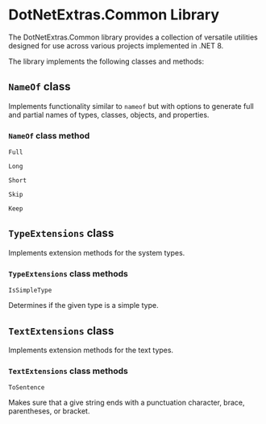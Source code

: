 ﻿# DotNetExtras.Common Library
The DotNetExtras.Common library provides a collection of versatile utilities designed for use across various projects implemented in .NET 8.

The library implements the following classes and methods:

## `NameOf` class

Implements functionality similar to `nameof` but with options to generate full and partial names of types, classes, objects, and properties.

### `NameOf` class method

`Full`

`Long`

`Short`

`Skip`

`Keep`

## `TypeExtensions` class

Implements extension methods for the system types.

### `TypeExtensions` class methods

`IsSimpleType`

Determines if the given type is a simple type.

## `TextExtensions` class

Implements extension methods for the text types.

### `TextExtensions` class methods

`ToSentence` 

Makes sure that a give string ends with a punctuation character, brace, parentheses, or bracket.
